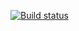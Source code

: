 [![Build status](https://ci.appveyor.com/api/projects/status/7a2472615jflqgit?svg=true)](https://ci.appveyor.com/project/pnewhook/uavdb)